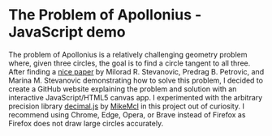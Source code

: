 # The Problem of Apollonius - JavaScript demo

The problem of Apollonius is a relatively challenging geometry problem where, given three circles, the goal is to find a circle tangent to all three. After finding a [nice paper](https://forumgeom.fau.edu/FG2017volume17/FG201735.pdf) by Milorad R. Stevanovic, Predrag B. Petrovic, and Marina M. Stevanovic demonstrating how to solve this problem, I decided to create a GitHub website explaining the problem and solution with an interactive JavaScript/HTML5 canvas app. I experimented with the arbitrary precision library [decimal.js](https://github.com/MikeMcl/decimal.js) by [MikeMcl](https://github.com/MikeMcl) in this project out of curiosity. I recommend using Chrome, Edge, Opera, or Brave instead of Firefox as Firefox does not draw large circles accurately.
